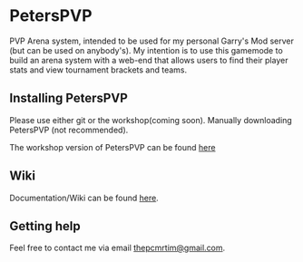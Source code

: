 # PetersPVP
PVP Arena system, intended to be used for my personal Garry's Mod server (but can be used on anybody's). My intention is to use this
gamemode to build an arena system with a web-end that allows users to find their player stats and view tournament brackets and teams.

## Installing PetersPVP
Please use either git or the workshop(coming soon).
Manually downloading PetersPVP (not recommended).

The workshop version of PetersPVP can be found [here]()

## Wiki
Documentation/Wiki can be found [here](https://github.com/dzt/PetersPVP/wiki).

## Getting help
Feel free to contact me via email [thepcmrtim@gmail.com](mailto:thepcmrtim@gmail.com).
